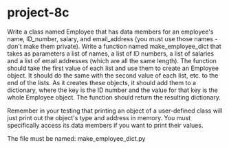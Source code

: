# project-8c

Write a class named Employee that has data members for an employee's name, ID_number, salary, and email_address (you must use those names - don't make them private).  Write a function named make_employee_dict that takes as parameters a list of names, a list of ID numbers, a list of salaries and a list of email addresses (which are all the same length).  The function should take the first value of each list and use them to create an Employee object.  It should do the same with the second value of each list, etc. to the end of the lists.  As it creates these objects, it should add them to a dictionary, where the key is the ID number and the value for that key is the whole Employee object.  The function should return the resulting dictionary.

Remember in your testing that printing an object of a user-defined class will just print out the object's type and address in memory.  You must specifically access its data members if you want to print their values.


The file must be named: make_employee_dict.py
